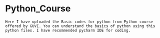# Python_Course
    Here I have uploaded the Basic codes for python from Python course offered by GUVI. You can understand the basics of python using this python files. I have recommended pycharm IDE for coding. 
